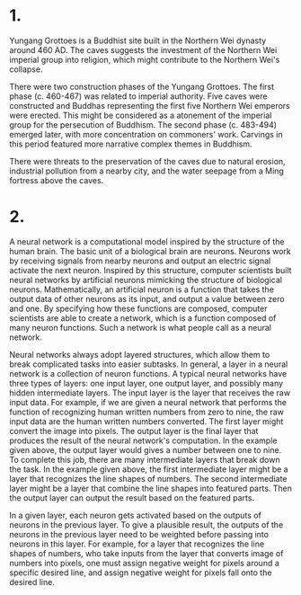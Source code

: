 # 1.
Yungang Grottoes is a Buddhist site built in the Northern Wei dynasty around 460 AD. The caves suggests the investment of the Northern Wei imperial group into religion, which might contribute to the Northern Wei's collapse. 

There were two construction phases of the Yungang Grottoes. The first phase (c. 460-467) was related to imperial authority. Five caves were constructed and Buddhas representing the first five Northern Wei emperors were erected. This might be considered as a atonement of the imperial group for the persecution of Buddhism. The second phase (c. 483-494) emerged later, with more concentration on commoners' work. Carvings in this period featured more narrative complex themes in Buddhism. 

There were threats to the preservation of the caves due to natural erosion, industrial pollution from a nearby city, and the water seepage from a Ming fortress above the caves. 
# 2.

A neural network is a computational model inspired by the structure of the human brain. The basic unit of a biological brain are neurons. Neurons work by receiving signals from nearby neurons and output an electric signal activate the next neuron. Inspired by this structure, computer scientists built neural networks by artificial neurons mimicking the structure of biological neurons. Mathematically, an artificial neuron is a function that takes the output data of other neurons as its input, and output a value between zero and one. By specifying how these functions are composed, computer scientists are able to create a network, which is a function composed of many neuron functions. Such a network is what people call as a neural network.

Neural networks always adopt layered structures, which allow them to break complicated tasks into easier subtasks. In general, a layer in a neural network is a collection of neuron functions. A typical neural networks have three types of layers: one input layer, one output layer, and possibly many hidden intermediate layers. The input layer is the layer that receives the raw input data. For example, if we are given a neural network that performs the function of recognizing human written numbers from zero to nine, the raw input data are the human written numbers converted. The first layer might convert the image into pixels. The output layer is the final layer that produces the result of the neural network's computation. In the example given above, the output layer would gives a number between one to nine. To complete this job, there are many intermediate layers that break down the task. In the example given above, the first intermediate layer might be a layer that recognizes the line shapes of numbers. The second intermediate layer might be a layer that combine the line shapes into featured parts. Then the output layer can output the result based on the featured parts.

In a given layer, each neuron gets activated based on the outputs of neurons in the previous layer. To give a plausible result, the outputs of the neurons in the previous layer need to be weighted before passing into neurons in this layer. For example, for a layer that recognizes the line shapes of numbers, who take inputs from the layer that converts image of numbers into pixels, one must assign negative weight for pixels around a specific desired line, and assign negative weight for pixels fall onto the desired line.   




